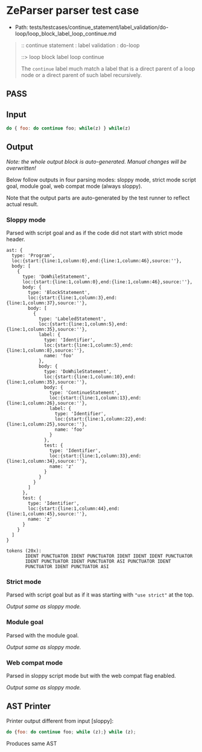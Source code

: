 # ZeParser parser test case

- Path: tests/testcases/continue_statement/label_validation/do-loop/loop_block_label_loop_continue.md

> :: continue statement : label validation : do-loop
>
> ::> loop block label loop continue
>
> The `continue` label much match a label that is a direct parent of a loop node or a direct parent of such label recursively.

## PASS

## Input

`````js
do { foo: do continue foo; while(z) } while(z)
`````

## Output

_Note: the whole output block is auto-generated. Manual changes will be overwritten!_

Below follow outputs in four parsing modes: sloppy mode, strict mode script goal, module goal, web compat mode (always sloppy).

Note that the output parts are auto-generated by the test runner to reflect actual result.

### Sloppy mode

Parsed with script goal and as if the code did not start with strict mode header.

`````
ast: {
  type: 'Program',
  loc:{start:{line:1,column:0},end:{line:1,column:46},source:''},
  body: [
    {
      type: 'DoWhileStatement',
      loc:{start:{line:1,column:0},end:{line:1,column:46},source:''},
      body: {
        type: 'BlockStatement',
        loc:{start:{line:1,column:3},end:{line:1,column:37},source:''},
        body: [
          {
            type: 'LabeledStatement',
            loc:{start:{line:1,column:5},end:{line:1,column:35},source:''},
            label: {
              type: 'Identifier',
              loc:{start:{line:1,column:5},end:{line:1,column:8},source:''},
              name: 'foo'
            },
            body: {
              type: 'DoWhileStatement',
              loc:{start:{line:1,column:10},end:{line:1,column:35},source:''},
              body: {
                type: 'ContinueStatement',
                loc:{start:{line:1,column:13},end:{line:1,column:26},source:''},
                label: {
                  type: 'Identifier',
                  loc:{start:{line:1,column:22},end:{line:1,column:25},source:''},
                  name: 'foo'
                }
              },
              test: {
                type: 'Identifier',
                loc:{start:{line:1,column:33},end:{line:1,column:34},source:''},
                name: 'z'
              }
            }
          }
        ]
      },
      test: {
        type: 'Identifier',
        loc:{start:{line:1,column:44},end:{line:1,column:45},source:''},
        name: 'z'
      }
    }
  ]
}

tokens (20x):
       IDENT PUNCTUATOR IDENT PUNCTUATOR IDENT IDENT IDENT PUNCTUATOR
       IDENT PUNCTUATOR IDENT PUNCTUATOR ASI PUNCTUATOR IDENT
       PUNCTUATOR IDENT PUNCTUATOR ASI
`````

### Strict mode

Parsed with script goal but as if it was starting with `"use strict"` at the top.

_Output same as sloppy mode._

### Module goal

Parsed with the module goal.

_Output same as sloppy mode._

### Web compat mode

Parsed in sloppy script mode but with the web compat flag enabled.

_Output same as sloppy mode._

## AST Printer

Printer output different from input [sloppy]:

````js
do {foo: do continue foo; while (z);} while (z);
````

Produces same AST
